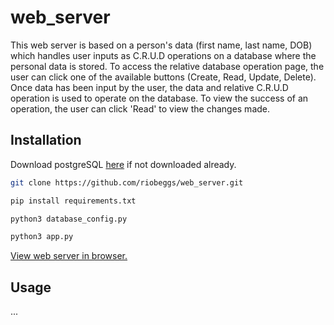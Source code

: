# web_server

This web server is based on a person's data (first name, last name, DOB) which handles user inputs as C.R.U.D operations on a database where the personal data is stored. To access the relative database operation page, the user can click one of the available buttons (Create, Read, Update, Delete). Once data has been input by the user, the data and relative C.R.U.D operation is used to operate on the database. To view the success of an operation, the user can click 'Read' to view the changes made.


## Installation
Download postgreSQL [here](https://www.postgresql.org/download/) if not downloaded already.

```bash
git clone https://github.com/riobeggs/web_server.git
```
```bash
pip install requirements.txt
```
```bash
python3 database_config.py 
```
```bash
python3 app.py 
```
[View web server in browser.](http://127.0.0.1:5000)


## Usage
...
